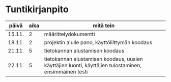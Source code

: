 # Tuntikirjanpito
|päivä |aika|mitä tein|
|------|----|---------|
|15.11.|2   |määrittelydokumentti|
|18.11.|2   |projektin alulle pano, käyttöliittymän koodaus|
|21.11.|5   |tietokannan alustamisen koodaus|
|22.11.|5   |tietokannan alustamisen koodaus, uusien käyttäjien luonti, käyttäjien tulostaminen, ensimmäinen testi|
